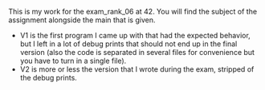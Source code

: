 This is my work for the exam_rank_06 at 42.
You will find the subject of the assignment alongside the main that is given.
+ V1 is the first program I came up with that had the expected behavior, but I left in a lot of debug prints that should not end up in the final version (also the code is separated in several files for convenience but you have to turn in a single file).
+ V2 is more or less the version that I wrote during the exam, stripped of the debug prints.